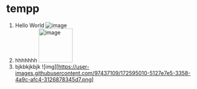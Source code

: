 # tempp
1. Hello World ![image](https://user-images.githubusercontent.com/97437109/172594598-949b1ca1-5c8d-4197-a9e4-e12c683f5787.png)
2. hhhhhhh <img width="90" alt="image" src="https://user-images.githubusercontent.com/97437109/172595010-5127e7e5-3358-4a9c-afc4-3126878345d7.png"/>
3. bjkbkjkbjk ![img][https://user-images.githubusercontent.com/97437109/172595010-5127e7e5-3358-4a9c-afc4-3126878345d7.png]


